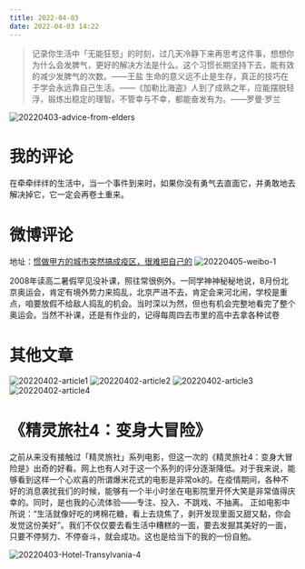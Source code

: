 ```yaml
---
title: 2022-04-03
date: 2022-04-03 14:22
---
```

>  记录你生活中「无能狂怒」的时刻，过几天冷静下来再思考这件事，想想你为什么会发脾气，更好的解决方法是什么。这个习惯长期坚持下去，能有效的减少发脾气的次数。——王盐
> 生命的意义远不止是生存，真正的技巧在于学会永远靠自己生活。——《加勒比海盗》 ​​​​
> 人到了成熟之年，应能摆脱轻浮，锻炼出稳定的理智。不管幸与不幸，都能奋发有为。——罗曼·罗兰

![20220403-advice-from-elders](http://images.iotop.work/uPic/20220403-advice-from-elders.jpeg)

# 我的评论

在牵牵绊绊的生活中，当一个事件到来时，如果你没有勇气去直面它，并勇敢地去解决掉它，它一定会再卷土重来。

# 微博评论
地址：[惯做甲方的城市突然搞成疫区，很难把自己的](https://weibo.com/1450802503/LmErk5anQ)
![20220405-weibo-1](http://images.iotop.work/uPic/20220403-weibo-1.png)

2008年读高二暑假罕见没补课，照往常很例外。一同学神神秘秘地说，8月份北京奥运会，肯定有境外势力来捣乱，北京严进不去，肯定会来河北闹，学校是重点，咱要放假不给敌人捣乱的机会。当时深以为然，但也有机会完整地看完了整个奥运会。当然不补课，还是有作业的，记得每周四去市里的高中去拿各种试卷

# 其他文章
![20220402-article1](http://images.iotop.work/uPic/20220402-article1.jpg)
![20220402-article2](http://images.iotop.work/uPic/20220402-article2.jpg)
![20220402-article3](http://images.iotop.work/uPic/20220402-article3.jpg)
![20220402-article4](http://images.iotop.work/uPic/20220402-article4.jpg)

# 《精灵旅社4：变身大冒险》

之前从来没有接触过「精灵旅社」系列电影，但这一次的《精灵旅社4：变身大冒险是》出奇的好看。网上也有人对于这一个系列的评分逐渐降低。对于我来说，能够看到这样一个心欢喜的所谓爆米花式的电影是非常ok的。在疫情期间，各种不好的消息袭扰我们的时候，能够有一个半小时坐在电影院里开怀大笑是非常值得庆幸的。同时，是也我的心流体验——专注、投入、不跳戏、不抽离。
正如电影中所说：“生活就像好吃的烤棉花糖，看上去烧焦了，剥开发现里面又甜又黏，你会发觉这份美好”。我们不仅仅要去看生活中糟糕的一面，要去发掘其美好的一面，只要不停努力、不停奋斗，就会成功。这也是给当下的我的一份自勉。

![20220403-Hotel-Transylvania-4](http://images.iotop.work/uPic/20220403-Hotel-Transylvania-4.png)